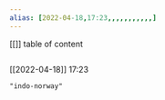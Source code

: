 ```yaml
---
alias: [2022-04-18,17:23,,,,,,,,,,,]
---
```

[[]]
table of content
```toc
```

[[2022-04-18]] 17:23

```query
"indo-norway"
```